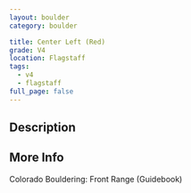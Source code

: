 ```yaml
---
layout: boulder
category: boulder

title: Center Left (Red)
grade: V4
location: Flagstaff
tags:
  - v4
  - flagstaff
full_page: false
---
```


## Description


## More Info
Colorado Bouldering: Front Range (Guidebook)
